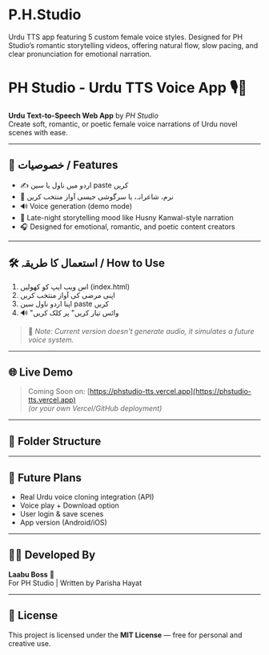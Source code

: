 # P.H.Studio
Urdu TTS app featuring 5 custom female voice styles. Designed for PH Studio’s romantic storytelling videos, offering natural flow, slow pacing, and clear pronunciation for emotional narration.
# PH Studio - Urdu TTS Voice App 🎙️📖

**Urdu Text-to-Speech Web App** by *PH Studio*  
Create soft, romantic, or poetic female voice narrations of Urdu novel scenes with ease.

---

## 📌 خصوصیات / Features

- ✍️ اردو میں ناول یا سین paste کریں
- 🎤 نرم، شاعرانہ، یا سرگوشی جیسی آواز منتخب کریں
- 🔊 Voice generation (demo mode)
- 🌙 Late-night storytelling mood like Husny Kanwal-style narration
- 🎧 Designed for emotional, romantic, and poetic content creators

---

## 🛠️ استعمال کا طریقہ / How to Use

1. اس ویب ایپ کو کھولیں (index.html)
2. اپنی مرضی کی آواز منتخب کریں
3. اپنا اردو ناول سین paste کریں
4. 🔊 "وائس تیار کریں" پر کلک کریں

> 🚧 *Note: Current version doesn't generate audio, it simulates a future voice system.*

---

## 🌐 Live Demo

> Coming Soon on: [https://phstudio-tts.vercel.app](https://phstudio-tts.vercel.app)  
*(or your own Vercel/GitHub deployment)*

---

## 📁 Folder Structure
---

## 🎯 Future Plans

- Real Urdu voice cloning integration (API)
- Voice play + Download option
- User login & save scenes
- App version (Android/iOS)

---

## 👩‍💻 Developed By

**Laabu Boss** 🦋  
For PH Studio | Written by Parisha Hayat

---

## 📜 License

This project is licensed under the **MIT License** — free for personal and creative use.
